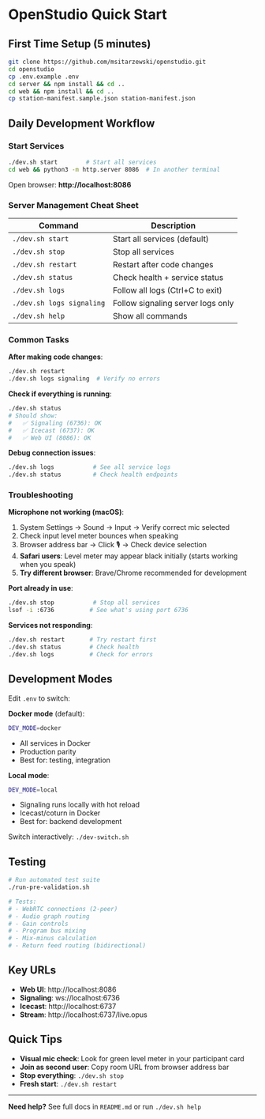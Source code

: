 # OpenStudio Quick Start

## First Time Setup (5 minutes)

```bash
git clone https://github.com/msitarzewski/openstudio.git
cd openstudio
cp .env.example .env
cd server && npm install && cd ..
cd web && npm install && cd ..
cp station-manifest.sample.json station-manifest.json
```

## Daily Development Workflow

### Start Services
```bash
./dev.sh start        # Start all services
cd web && python3 -m http.server 8086  # In another terminal
```

Open browser: **http://localhost:8086**

### Server Management Cheat Sheet

| Command | Description |
|---------|-------------|
| `./dev.sh start` | Start all services (default) |
| `./dev.sh stop` | Stop all services |
| `./dev.sh restart` | Restart after code changes |
| `./dev.sh status` | Check health + service status |
| `./dev.sh logs` | Follow all logs (Ctrl+C to exit) |
| `./dev.sh logs signaling` | Follow signaling server logs only |
| `./dev.sh help` | Show all commands |

### Common Tasks

**After making code changes**:
```bash
./dev.sh restart
./dev.sh logs signaling  # Verify no errors
```

**Check if everything is running**:
```bash
./dev.sh status
# Should show:
#   ✅ Signaling (6736): OK
#   ✅ Icecast (6737): OK
#   ✅ Web UI (8086): OK
```

**Debug connection issues**:
```bash
./dev.sh logs           # See all service logs
./dev.sh status         # Check health endpoints
```

### Troubleshooting

**Microphone not working (macOS)**:
1. System Settings → Sound → Input → Verify correct mic selected
2. Check input level meter bounces when speaking
3. Browser address bar → Click 🎙️ → Check device selection
4. **Safari users**: Level meter may appear black initially (starts working when you speak)
5. **Try different browser**: Brave/Chrome recommended for development

**Port already in use**:
```bash
./dev.sh stop           # Stop all services
lsof -i :6736          # See what's using port 6736
```

**Services not responding**:
```bash
./dev.sh restart       # Try restart first
./dev.sh status        # Check health
./dev.sh logs          # Check for errors
```

## Development Modes

Edit `.env` to switch:

**Docker mode** (default):
```bash
DEV_MODE=docker
```
- All services in Docker
- Production parity
- Best for: testing, integration

**Local mode**:
```bash
DEV_MODE=local
```
- Signaling runs locally with hot reload
- Icecast/coturn in Docker
- Best for: backend development

Switch interactively: `./dev-switch.sh`

## Testing

```bash
# Run automated test suite
./run-pre-validation.sh

# Tests:
# - WebRTC connections (2-peer)
# - Audio graph routing
# - Gain controls
# - Program bus mixing
# - Mix-minus calculation
# - Return feed routing (bidirectional)
```

## Key URLs

- **Web UI**: http://localhost:8086
- **Signaling**: ws://localhost:6736
- **Icecast**: http://localhost:6737
- **Stream**: http://localhost:6737/live.opus

## Quick Tips

- **Visual mic check**: Look for green level meter in your participant card
- **Join as second user**: Copy room URL from browser address bar
- **Stop everything**: `./dev.sh stop`
- **Fresh start**: `./dev.sh restart`

---

**Need help?** See full docs in `README.md` or run `./dev.sh help`
